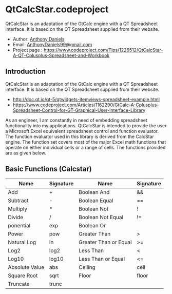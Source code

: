 # QtCalcStar.codeproject

QtCalcStar is an adaptation of the GtCalc engine with a QT Spreadsheet interface. It is based on the QT Spreadsheet supplied from their website.

- Author: [Anthony Daniels](https://www.codeproject.com/Members/trident99)
- Email: AnthonyDaniels99@gmail.com
- Project page : https://www.codeproject.com/Tips/1226512/QtCalcStar-A-QT-Cplusplus-Spreadsheet-and-Workbook

## Introduction

QtCalcStar is an adaptation of the GtCalc engine with a QT Spreadsheet interface. It is based on the QT Spreadsheet supplied from their website.

- http://doc.qt.io/qt-5/qtwidgets-itemviews-spreadsheet-example.html
- https://www.codeproject.com/Articles/1162290/GtCalc-A-Cplusplus-Spreadsheet-Control-for-GT-Graphical-User-Interface-Library

As an engineer, I am constantly in need of embedding spreadsheet functionality into my applications. QtCalcStar is intended to provide the user a Microsoft Excel equivalent spreadsheet control and function evaluator. The function evaluator used in this library is derived from the CalcStar engine. The function set covers most of the major Excel math functions that operate on either individual cells or a range of cells. The functions provided are as given below.

## Basic Functions (Calcstar)

| Name           | Signature | Name                  | Signature |
|----------------|-----------|-----------------------|-----------|
| Add            | +         | Boolean And           | &&        |
| Subtract       | -         | Boolean Equal         | ==        |
| Multiply       | *         | Boolean Not           | !         |
| Divide         | /         | Boolean Not Equal     | !=        |
| ponential      | exp       | Boolean Or            | ||        |
| Power          | pow       | Greater Than          | >         |
| Natural Log    | ln        | Greater Than or Equal | >=        |
| Log2           | log2      | Less Than             | <         |
| Log10          | log10     | Less Than or Equal    | <=        |
| Absolute Value | abs       | Ceiling               | ceil      |
| Square Root    | sqrt      | Floor                 | floor     |
| Truncate       | trunc     |                       |           |





